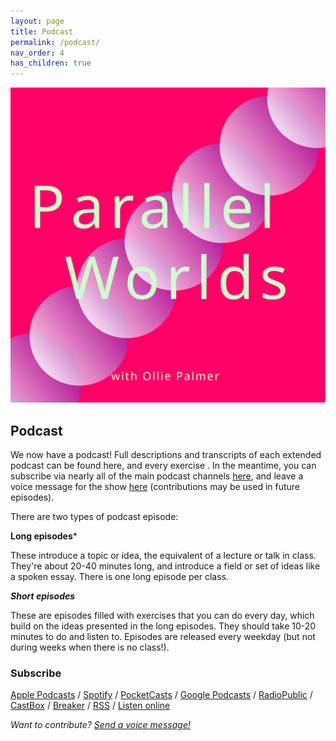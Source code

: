 ```yaml
---
layout: page
title: Podcast
permalink: /podcast/
nav_order: 4
has_children: true
---
```


[![](/assets/parallel-worlds-cover.svg)](https://anchor.fm/olliepalmer)

## Podcast

We now have a podcast! Full descriptions and transcripts of each extended podcast can be found here, and every exercise . In the meantime, you can subscribe via nearly all of the main podcast channels [here](https://anchor.fm/olliepalmer), and leave a voice message for the show [here](https://anchor.fm/olliepalmer/message) (contributions may be used in future episodes).

There are two types of podcast episode:

**Long episodes***

These introduce a topic or idea, the equivalent of a lecture or talk in class. They're about 20-40 minutes long, and introduce a field or set of ideas like a spoken essay. There is one long episode per class.

***Short episodes***

These are episodes filled with exercises that you can do every day, which build on the ideas presented in the long episodes. They should take 10-20 minutes to do and listen to. Episodes are released every weekday (but not during weeks when there is no class!).



### Subscribe

[Apple Podcasts](https://podcasts.apple.com/gb/podcast/parallel-worlds/id1504529134) / [Spotify](https://open.spotify.com/show/3L3RhKaoqQZoU9fIcLuZjz) / [PocketCasts](https://pca.st/ha20534r) / [Google Podcasts](https://www.google.com/podcasts?feed=aHR0cHM6Ly9hbmNob3IuZm0vcy8xODg0YjAwOC9wb2RjYXN0L3Jzcw%3D%3D) / [RadioPublic](https://radiopublic.com/parallel-worlds-WzVy1K) / [CastBox](https://castbox.fm/channel/id2710471?utm_source=podcaster&utm_medium=dlink&utm_campaign=c_2710471&utm_content=Parallel%20Worlds-CastBox_FM) / [Breaker](https://www.breaker.audio/parallel-worlds) / [RSS](https://anchor.fm/s/1884b008/podcast/rss) / [Listen online](https://anchor.fm/olliepalmer)

_Want to contribute? [Send a voice message!](https://anchor.fm/olliepalmer/message)_
